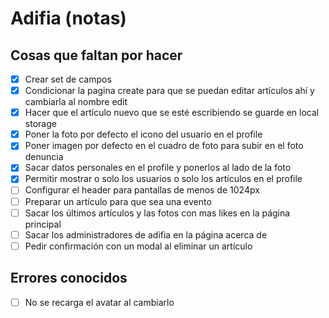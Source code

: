 # Adifia (notas)

## Cosas que faltan por hacer

- [x] Crear set de campos
- [x] Condicionar la pagina create para que se puedan editar artículos ahí y cambiarla al nombre edit
- [x] Hacer que el artículo nuevo que se esté escribiendo se guarde en local storage
- [x] Poner la foto por defecto el icono del usuario en el profile
- [x] Poner imagen por defecto en el cuadro de foto para subir en el foto denuncia
- [x] Sacar datos personales en el profile y ponerlos al lado de la foto
- [x] Permitir mostrar o solo los usuarios o solo los artículos en el profile
- [ ] Configurar el header para pantallas de menos de 1024px
- [ ] Preparar un artículo para que sea una evento
- [ ] Sacar los últimos artículos y las fotos con mas likes en la página principal
- [ ] Sacar los administradores de adifia en la página acerca de
- [ ] Pedir confirmación con un modal al eliminar un artículo

## Errores conocidos

- [ ] No se recarga el avatar al cambiarlo